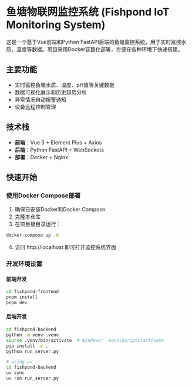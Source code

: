 # 鱼塘物联网监控系统 (Fishpond IoT Monitoring System)

这是一个基于Vue前端和Python FastAPI后端的鱼塘监控系统，用于实时监控水质、温度等数据。项目采用Docker容器化部署，方便在各种环境下快速搭建。

## 主要功能

- 实时监控鱼塘水质、温度、pH值等关键数据
- 数据可视化展示和历史趋势分析
- 异常情况自动报警通知
- 设备远程控制管理

## 技术栈

- **前端**：Vue 3 + Element Plus + Axios
- **后端**：Python FastAPI + WebSockets
- **部署**：Docker + Nginx

## 快速开始

### 使用Docker Compose部署

1. 确保已安装Docker和Docker Compose
2. 克隆本仓库
3. 在项目根目录运行：

```bash
docker-compose up -d
```

4. 访问 http://localhost 即可打开监控系统界面

### 开发环境设置

#### 前端开发

```bash
cd fishpond-frontend
pnpm install
pnpm dev
```

#### 后端开发

```bash
cd fishpond-backend
python -m venv .venv
source .venv/bin/activate  # Windows: .venv\Scripts\activate
pip install -e .
python run_server.py
```
```bash
# using uv
cd fishpond-backend
uv sync
uv run run_server.py
```
